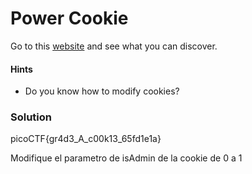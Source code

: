 # Power Cookie
Go to this [website](http://saturn.picoctf.net:52021/) and see what you can discover.

#### Hints
- Do you know how to modify cookies?

### Solution
picoCTF{gr4d3_A_c00k13_65fd1e1a}

Modifique el parametro de isAdmin de la cookie de 0 a 1
